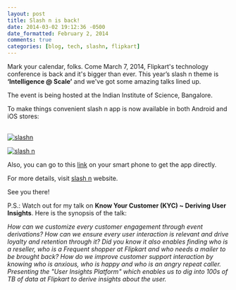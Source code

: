 ```yaml
---
layout: post
title: Slash n is back!
date: 2014-03-02 19:12:36 -0500
date_formatted: February 2, 2014
comments: true
categories: [blog, tech, slashn, flipkart]
---
```

<p>Mark your calendar, folks. Come March 7, 2014, Flipkart's technology conference is back and it's bigger than ever. This year’s slash n theme is <strong>‘Intelligence @ Scale’</strong> and we've got some amazing talks lined up. </p>
<p>The event is being hosted at the Indian Institute of Science, Bangalore. </p>
<p>To make things convenient slash n app is now available in both Android and iOS stores:</p><br />
<!--more-->
<a href="https://play.google.com/store/apps/details?id=com.flipkart.slashn" title="slash n" target="_blank"> <img src="http://www.deepmusings.com/images/playstore.png" alt="slashn" /></a>
<p><a href="https://itunes.apple.com/us/app/slash-n/id827062477" title="slash n" target="_blank"><img src="http://www.deepmusings.com/images/apple.png" alt="slash n" /></a> </p>
<p>Also, you can go to this <a href="http://slashn.flipkart.net/getapp" title="slash n" target="_blank">link</a> on your smart phone to get the app directly.</p>
<p>For more details, visit <a href="http://slashn.flipkart.net/" title="slash n" target="_blank">slash n</a> website. </p>
<p>See you there!</p>
<p>P.S.: Watch out for my talk on <strong>Know Your Customer (KYC) ~ Deriving User Insights</strong>. Here is the synopsis of the talk: </p>
<p><em>How can we customize every customer engagement through event derivations? How can we ensure every user interaction is relevant and drive loyalty and retention through it? Did you know it also enables finding who is a reseller, who is a Frequent shopper at Flipkart and who needs a mailer to be brought back? How do we improve customer support interaction by knowing who is anxious, who is happy and who is an angry repeat caller. Presenting the "User Insights Platform" which enables us to dig into 100s of TB of data at Flipkart to derive insights about the user.</em></p>
